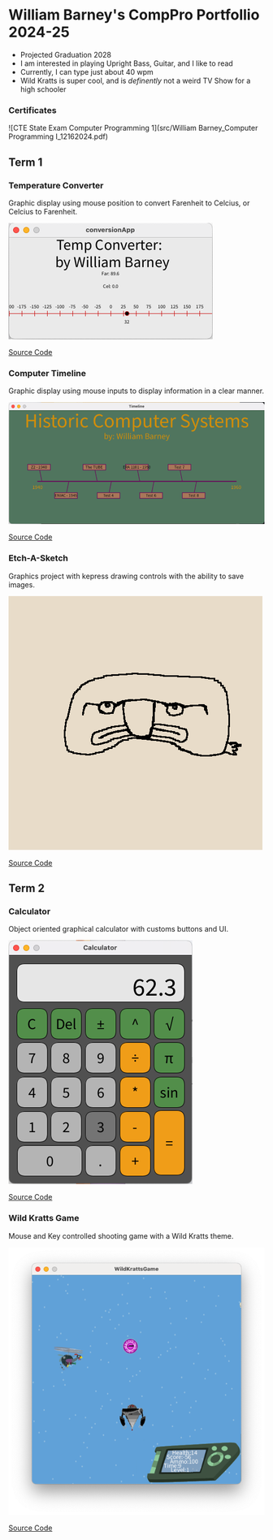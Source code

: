 # William Barney's CompPro Portfollio 2024-25
* Projected Graduation 2028
* I am interested in playing Upright Bass, Guitar, and I like to read
* Currently, I  can type just about 40 wpm
* Wild Kratts is super cool, and is *definently* not a weird TV Show for a high schooler

### Certificates

![CTE State Exam Computer Programming 1](src/William Barney_Computer Programming I_12162024.pdf)

## Term 1
### Temperature Converter
Graphic display using mouse position to convert Farenheit to Celcius, or Celcius to Farenheit.

![Running App](https://github.com/BarneyDaDinosaur/programingportfolio/blob/main/images/tempConverter1.png?raw=true)

[Source Code](https://github.com/BarneyDaDinosaur/programingportfolio/blob/main/src/conversionApp.pde)

### Computer Timeline
Graphic display using mouse inputs to display information in a clear manner.

![Running App](https://github.com/BarneyDaDinosaur/programingportfolio/blob/main/images/timeline1.png?raw=true)

[Source Code](https://github.com/BarneyDaDinosaur/programingportfolio/blob/main/src/Timeline.pde)

### Etch-A-Sketch
Graphics project with kepress drawing controls with the ability to save images.

![Running App](https://github.com/BarneyDaDinosaur/programingportfolio/blob/main/images/Etch-A-Sketch1.png?raw=true)

[Source Code](https://github.com/BarneyDaDinosaur/programingportfolio/blob/main/src/etchASketch.pde)

## Term 2
### Calculator
Object oriented graphical calculator with customs buttons and UI.

![Running App](https://github.com/BarneyDaDinosaur/programingportfolio/blob/main/images/calc1.png?raw=true)

[Source Code](https://github.com/BarneyDaDinosaur/programingportfolio/tree/main/src/Calculator)

### Wild Kratts Game
Mouse and Key controlled shooting game with a Wild Kratts theme.

![Running App](https://github.com/BarneyDaDinosaur/programingportfolio/blob/main/images/WildKrattsGame1.png?raw=true)

[Source Code](https://github.com/BarneyDaDinosaur/programingportfolio/tree/main/src/WildKrattsGame%20(12_01_24)/WildKrattsGame)
